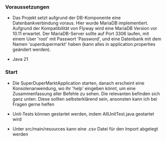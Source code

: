 ### Voraussetzungen
* Das Projekt setzt aufgrund der DB-Komponente eine Datenbankverbindung voraus.
Hier wurde MariaDB implementiert. 
Aufgrund der Kompatibilität von Flyway wird eine MariaDB Version vor 10.11 erwartet.
Der MariaDB-Server sollte auf Port 3306 laufen, mit einem User 'root' mit Passwort 'Password',
und eine Datenbank mit dem Namen 'superdupermarkt' haben (kann alles in application.properties geändert werden).

* Java 21

### Start

* Die SuperDuperMarktApplication starten, danach erscheint eine Konsolenanwendung, wo ihr
'help' eingeben könnt, um eine Zusammenfassung aller Befehle zu sehen. Die relevanten
befinden sich ganz unten. Diese sollten selbsterklärend sein, ansonsten kann ich
bei Fragen gerne helfen

* Unit-Tests können gestartet werden, indem AllUnitTest.java gestartet wird
* Unter src/main/resources kann eine .csv Datei für den Import abgelegt werden